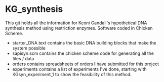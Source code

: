 # KG_synthesis
This git holds all the information for Keoni Gandall's hypothetical DNA synthesis method using restriction enzymes. Software coded in Chicken Scheme.

- starter_DNA.text contains the basic DNA building blocks that make the system possible
- sapisyn.scm contains the chicken scheme code for generating all the files / data
- orders contains spreadsheets of orders I have submitted for this project
- experiments contains a list of experiments I've done, starting with KGsyn_experiment_1 to show the feasibility of this method.
 
